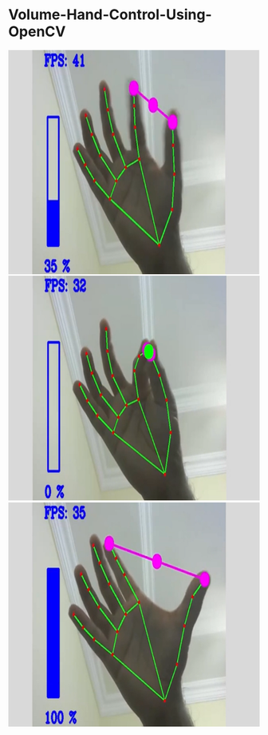 # Volume-Hand-Control-Using-OpenCV
<div align="center">
  <img src="./Image/1.png" height="450" width="780"><br>
  <img src="./Image/2.png" height="450" width="780"><br>
  <img src="./Image/3.png" height="450" width="780">
</div>

